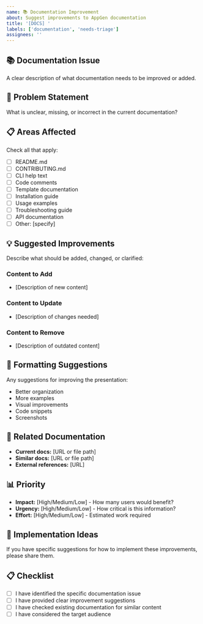 ```yaml
---
name: 📚 Documentation Improvement
about: Suggest improvements to AppGen documentation
title: '[DOCS] '
labels: ['documentation', 'needs-triage']
assignees: ''
---
```


## 📚 Documentation Issue

A clear description of what documentation needs to be improved or added.

## 🎯 Problem Statement

What is unclear, missing, or incorrect in the current documentation?

## 📋 Areas Affected

Check all that apply:
- [ ] README.md
- [ ] CONTRIBUTING.md
- [ ] CLI help text
- [ ] Code comments
- [ ] Template documentation
- [ ] Installation guide
- [ ] Usage examples
- [ ] Troubleshooting guide
- [ ] API documentation
- [ ] Other: [specify]

## 💡 Suggested Improvements

Describe what should be added, changed, or clarified:

### Content to Add
- [Description of new content]

### Content to Update
- [Description of changes needed]

### Content to Remove
- [Description of outdated content]

## 🎨 Formatting Suggestions

Any suggestions for improving the presentation:
- Better organization
- More examples
- Visual improvements
- Code snippets
- Screenshots

## 🔗 Related Documentation

- **Current docs:** [URL or file path]
- **Similar docs:** [URL or file path]
- **External references:** [URL]

## 📊 Priority

- **Impact:** [High/Medium/Low] - How many users would benefit?
- **Urgency:** [High/Medium/Low] - How critical is this information?
- **Effort:** [High/Medium/Low] - Estimated work required

## 🚀 Implementation Ideas

If you have specific suggestions for how to implement these improvements, please share them.

## 📋 Checklist

- [ ] I have identified the specific documentation issue
- [ ] I have provided clear improvement suggestions
- [ ] I have checked existing documentation for similar content
- [ ] I have considered the target audience
